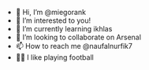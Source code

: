 - 👋 Hi, I’m @miegorank
- 👀 I’m interested to you!
- 🌱 I’m currently learning ikhlas
- 💞️ I’m looking to collaborate on Arsenal
- 📫 How to reach me @naufalnurfik7
- 👩‍💻 I like playing football
<!---
miegorank/miegorank is a ✨ special ✨ repository because its `README.md` (this file) appears on your GitHub profile.
You can click the Preview link to take a look at your changes.
--->
